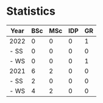 # Statistics

| Year | BSc | MSc | IDP | GR |
|------|-----|-----|-----|----|
| 2022 |   0 |   0 |   0 |  1 |
| - SS |   0 |   0 |   0 |  0 |
| - WS |   0 |   0 |   0 |  1 |
| 2021 |   6 |   2 |   0 |  0 |
| - SS |   2 |   0 |   0 |  0 |
| - WS |   4 |   2 |   0 |  0 |
